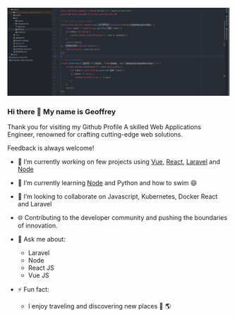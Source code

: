 
![alt Cover Image](https://github.com/muthami/muthami/blob/main/Screenshot%20from%202023-09-11%2014-41-32.png)

### Hi there 👋 My name is Geoffrey

Thank you for visiting my Github Profile
A skilled Web Applications Engineer, renowned for crafting cutting-edge web solutions.

Feedback is always welcome!

- 🔭 I’m currently working on few projects using [Vue](https://vuejs.org/), [React](https://react.dev/), [Laravel](https://laravel.com/) and [Node](https://nodejs.org/en)
- 🌱 I’m currently learning [Node](https://nodejs.org/en) and Python and how to swim 😄
- 👯 I’m looking to collaborate on Javascript, Kubernetes, Docker React and Laravel
- 🌐 Contributing to the developer community and pushing the boundaries of innovation.
  
- 💬 Ask me about:
  - Laravel
  - Node
  - React JS
  - Vue JS 

- ⚡ Fun fact:
  - I enjoy traveling and discovering new places 🛫 🌎


